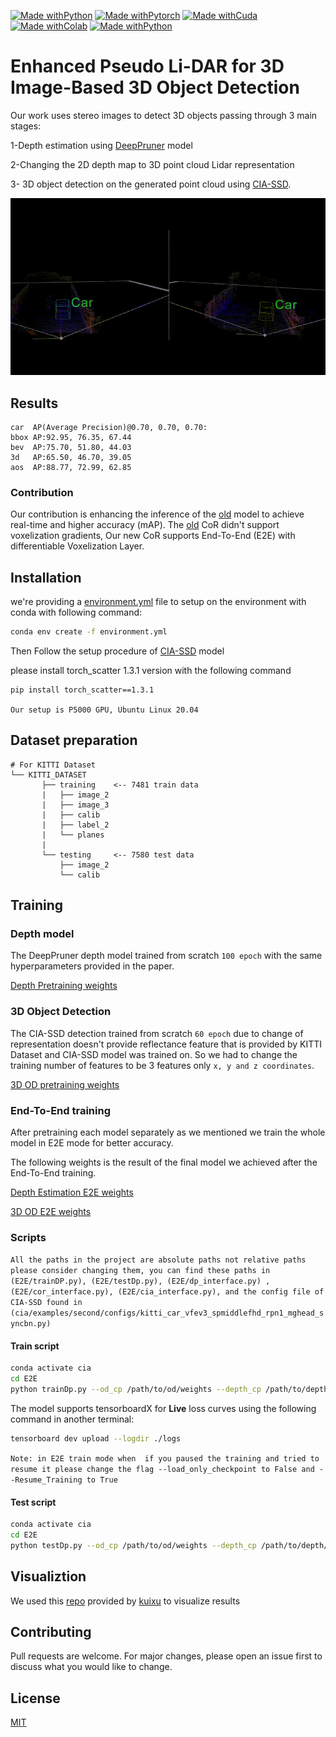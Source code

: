 [![Made withPython](https://img.shields.io/badge/Made%20with-python-407eaf?style=for-the-badge&logo=python)](https://www.python.org/)
[![Made withPytorch](https://img.shields.io/badge/Made%20with-pytorch-ee4c2c?style=for-the-badge&logo=pytorch)](https://www.pytorch.org/)
[![Made withCuda](https://img.shields.io/badge/Made%20with-cuda-76b900?style=for-the-badge&logo=nvidia)](https://developer.nvidia.com/cuda-downloads)
[![Made withColab](https://img.shields.io/badge/Made%20with-Colab-ee4c2c?style=for-the-badge&logo=Colab)](https://colab.research.google.com/)
[![Made withPython](https://img.shields.io/badge/Made%20with-PaperSpace-407eaf?style=for-the-badge&logo=pytho)](https://www.paperspace.com/)




# Enhanced Pseudo Li-DAR for 3D Image-Based 3D Object Detection
Our work uses stereo images to detect 3D objects passing through 3 main stages:

1-Depth estimation using [DeepPruner](https://github.com/uber-research/DeepPruner) model

2-Changing the 2D depth map to 3D point cloud Lidar representation

3- 3D object detection on the generated point cloud using [CIA-SSD](https://github.com/Vegeta2020/CIA-SSD/).


![ezgif com-gif-maker](https://github.com/a-akram-98/E-P-L/blob/master/out.gif?raw=true)

## Results

```
car  AP(Average Precision)@0.70, 0.70, 0.70:
bbox AP:92.95, 76.35, 67.44
bev  AP:75.70, 51.80, 44.03
3d   AP:65.50, 46.70, 39.05
aos  AP:88.77, 72.99, 62.85
```

### Contribution

Our contribution is enhancing the inference of the [old](https://github.com/mileyan/pseudo_lidar) model to achieve real-time and higher accuracy (mAP).
The [old](https://github.com/mileyan/pseudo_lidar/blob/master/preprocessing/generate_lidar.py) CoR didn't support voxelization gradients, Our new CoR supports End-To-End (E2E) with differentiable Voxelization Layer.


## Installation

we're providing a [environment.yml](https://github.com/a-akram-98/E-P-L/blob/master/E2E/environment.yml) file  to setup on the environment with conda with following command:

```bash 
conda env create -f environment.yml
```
Then Follow the setup procedure of [CIA-SSD](https://github.com/Vegeta2020/CIA-SSD/) model



please install torch_scatter 1.3.1 version with the following command
```bash
pip install torch_scatter==1.3.1
```

```Our setup is P5000 GPU, Ubuntu Linux 20.04```


## Dataset preparation

```
# For KITTI Dataset
└── KITTI_DATASET
       ├── training    <-- 7481 train data
       |   ├── image_2 
       |   ├── image_3
       |   ├── calib
       |   ├── label_2
       |   └── planes
       |   
       └── testing     <-- 7580 test data
           ├── image_2 
           └── calib
```

## Training
### Depth model
The DeepPruner depth model trained from scratch ```100 epoch``` with the same hyperparameters provided in the paper.

[Depth Pretraining weights](https://drive.google.com/file/d/1OoN5S8qAtpmLWoCzoP0GgfPf1orFI7jP/view)

### 3D Object Detection


The CIA-SSD detection trained from scratch ```60 epoch``` due to change of representation doesn't provide reflectance feature that is provided by KITTI Dataset and CIA-SSD model was trained on. So we had to change the training number of features to be 3 features only ```x, y and z coordinates```.

[3D OD pretraining weights](https://drive.google.com/file/d/1o5RKWjl3x9iRTbeu5HbQQOTua9wTtdrB/view?usp=sharing)

### End-To-End training
After pretraining each model separately as we mentioned we train the whole model in E2E mode for better accuracy.

The following weights is the result of the final model we achieved after the End-To-End training.

[Depth Estimation E2E weights](https://drive.google.com/file/d/1fHt0c5sihOgFkAG2vfpBjqKzPGFaN4wv/view?usp=sharing)

[3D OD E2E weights](https://drive.google.com/file/d/1aTkz-xoT33ftctioSxAP---3BHAuLJfS/view?usp=sharing)


### Scripts
```All the paths in the project are absolute paths not relative paths please consider changing them, you can find these paths in (E2E/trainDP.py), (E2E/testDp.py), (E2E/dp_interface.py) , (E2E/cor_interface.py), (E2E/cia_interface.py), and the config file of CIA-SSD found in (cia/examples/second/configs/kitti_car_vfev3_spmiddlefhd_rpn1_mghead_syncbn.py)```

#### Train script

```bash
conda activate cia
cd E2E
python trainDp.py --od_cp /path/to/od/weights --depth_cp /path/to/depth/weights
```
The model supports tensorboardX for **Live** loss curves using the following command in another terminal:

```bash
tensorboard dev upload --logdir ./logs
```

```Note: in E2E train mode when  if you paused the training and tried to resume it please change the flag --load_only_checkpoint to False and --Resume_Training to True```

#### Test script

```bash
conda activate cia
cd E2E
python testDp.py --od_cp /path/to/od/weights --depth_cp /path/to/depth/weights
```
## Visualiztion

We used this [repo]( https://github.com/kuixu/kitti_object_vis) provided by [kuixu](https://github.com/kuixu) to visualize results


## Contributing
Pull requests are welcome. For major changes, please open an issue first to discuss what you would like to change.

## License
[MIT](https://choosealicense.com/licenses/mit/)

